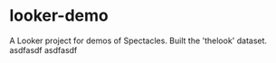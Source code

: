# looker-demo
A Looker project for demos of Spectacles. Built the 'thelook' dataset.
asdfasdf
asdfasdf
